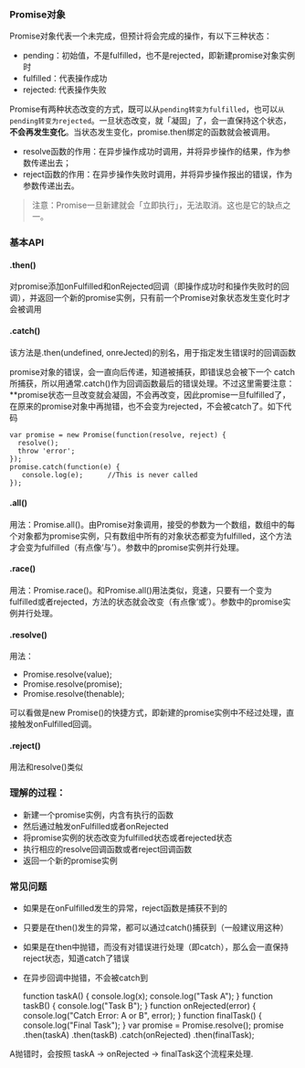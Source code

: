 ### Promise对象

Promise对象代表一个未完成，但预计将会完成的操作，有以下三种状态：

- pending：初始值，不是fulfilled，也不是rejected，即新建promise对象实例时
- fulfilled：代表操作成功
- rejected: 代表操作失败

Promise有两种状态改变的方式，既可以从`pending转变为fulfilled`，也可以`从pending转变为rejected`。一旦状态改变，就「凝固」了，会一直保持这个状态，**不会再发生变化**。当状态发生变化，promise.then绑定的函数就会被调用。

- resolve函数的作用：在异步操作成功时调用，并将异步操作的结果，作为参数传递出去； 
- reject函数的作用：在异步操作失败时调用，并将异步操作报出的错误，作为参数传递出去。

> 注意：Promise一旦新建就会「立即执行」，无法取消。这也是它的缺点之一。

### 基本API

#### .then()

对promise添加onFulfilled和onRejected回调（即操作成功时和操作失败时的回调），并返回一个新的promise实例，只有前一个Promise对象状态发生变化时才会被调用

#### .catch()

该方法是.then(undefined, onreJected)的别名，用于指定发生错误时的回调函数

promise对象的错误，会一直向后传递，知道被捕获，即错误总会被下一个 catch所捕获，所以用通常.catch()作为回调函数最后的错误处理。不过这里需要注意：**promise状态一旦改变就会凝固，不会再改变，因此promise一旦fulfilled了，在原来的promise对象中再抛错，也不会变为rejected，不会被catch了。如下代码


	var promise = new Promise(function(resolve, reject) {
	  resolve();
	  throw 'error';
	});
	promise.catch(function(e) {
	   console.log(e);      //This is never called
	});

#### .all()

用法：Promise.all()。由Promise对象调用，接受的参数为一个数组，数组中的每个对象都为promise实例，只有数组中所有的对象状态都变为fulfilled，这个方法才会变为fulfilled（有点像‘与’）。参数中的promise实例并行处理。

#### .race()

用法：Promise.race()。和Promise.all()用法类似，竞速，只要有一个变为fulfilled或者rejected，方法的状态就会改变（有点像‘或’）。参数中的promise实例并行处理。

#### .resolve()

用法：

- Promise.resolve(value);
- Promise.resolve(promise);
- Promise.resolve(thenable);

可以看做是new Promise()的快捷方式，即新建的promise实例中不经过处理，直接触发onFulfilled回调。

#### .reject()

用法和resolve()类似

### 理解的过程：

- 新建一个promise实例，内含有执行的函数
- 然后通过触发onFulfilled或者onRejected
- 将promise实例的状态改变为fulfilled状态或者rejected状态
- 执行相应的resolve回调函数或者reject回调函数
- 返回一个新的promise实例

### 常见问题
	
- 如果是在onFulfilled发生的异常，reject函数是捕获不到的
- 只要是在then()发生的异常，都可以通过catch()捕获到（一般建议用这种）
- 如果是在then中抛错，而没有对错误进行处理（即catch），那么会一直保持reject状态，知道catch了错误
- 在异步回调中抛错，不会被catch到

    function taskA() {
	    console.log(x);
	    console.log("Task A");
	}
	function taskB() {
	    console.log("Task B");
	}
	function onRejected(error) {
	    console.log("Catch Error: A or B", error);
	}
	function finalTask() {
	    console.log("Final Task");
	}
	var promise = Promise.resolve();
	promise
	    .then(taskA)
	    .then(taskB)
	    .catch(onRejected)
	    .then(finalTask);

A抛错时，会按照 taskA → onRejected → finalTask这个流程来处理.


